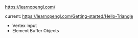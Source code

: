 https://learnopengl.com/

current:
https://learnopengl.com/Getting-started/Hello-Triangle
* Vertex input
* Element Buffer Objects
